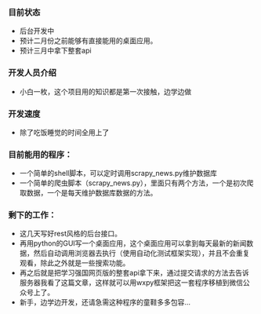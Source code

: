 ### 目前状态
- 后台开发中
- 预计二月份之前能够有直接能用的桌面应用。
- 预计三月中拿下整套api

### 开发人员介绍
- 小白一枚，这个项目用的知识都是第一次接触，边学边做

### 开发速度
- 除了吃饭睡觉的时间全用上了

### 目前能用的程序：
- 一个简单的shell脚本，可以定时调用scrapy_news.py维护数据库
- 一个简单的爬虫脚本（scrapy_news.py），里面只有两个方法，一个是初次爬取数据，一个是每天维护数据库数据的方法。

### 剩下的工作：
- 这几天写好rest风格的后台接口。
- 再用python的GUI写一个桌面应用，这个桌面应用可以拿到每天最新的新闻数据，然后自动调用浏览器去执行（使用自动化测试框架实现），并且不会重复观看，除此之外就是一些搜索功能。
- 再之后就是把学习强国网页版的整套api拿下来，通过提交请求的方法去告诉服务器我看了这篇文章，这样就可以用wxpy框架把这一套程序移植到微信公众号上了。
- 新手，边学边开发，还请急需这种程序的童鞋多多包容…


